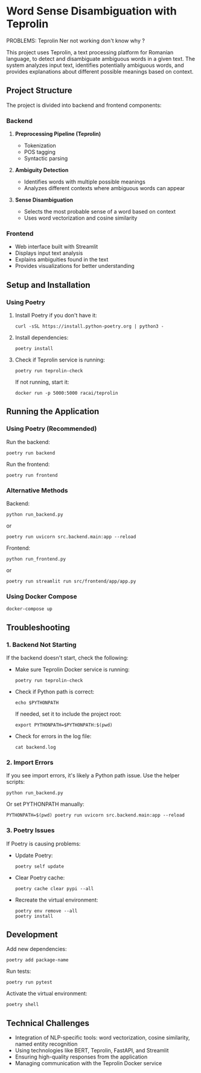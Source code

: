 # Word Sense Disambiguation with Teprolin

PROBLEMS: Teprolin Ner not working don't know why ?

This project uses Teprolin, a text processing platform for Romanian language, to detect and disambiguate ambiguous words in a given text. The system analyzes input text, identifies potentially ambiguous words, and provides explanations about different possible meanings based on context.

## Project Structure

The project is divided into backend and frontend components:

### Backend

1. **Preprocessing Pipeline (Teprolin)**
   - Tokenization
   - POS tagging
   - Syntactic parsing

2. **Ambiguity Detection**
   - Identifies words with multiple possible meanings
   - Analyzes different contexts where ambiguous words can appear

3. **Sense Disambiguation**
   - Selects the most probable sense of a word based on context
   - Uses word vectorization and cosine similarity

### Frontend

- Web interface built with Streamlit
- Displays input text analysis
- Explains ambiguities found in the text
- Provides visualizations for better understanding

## Setup and Installation

### Using Poetry

1. Install Poetry if you don't have it:
   ```
   curl -sSL https://install.python-poetry.org | python3 -
   ```

2. Install dependencies:
   ```
   poetry install
   ```

3. Check if Teprolin service is running:
   ```
   poetry run teprolin-check
   ```
   
   If not running, start it:
   ```
   docker run -p 5000:5000 racai/teprolin
   ```

## Running the Application

### Using Poetry (Recommended)

Run the backend:
```
poetry run backend
```

Run the frontend:
```
poetry run frontend
```

### Alternative Methods

Backend:
```
python run_backend.py
```
or
```
poetry run uvicorn src.backend.main:app --reload
```

Frontend:
```
python run_frontend.py
```
or
```
poetry run streamlit run src/frontend/app/app.py
```

### Using Docker Compose

```
docker-compose up
```

## Troubleshooting

### 1. Backend Not Starting

If the backend doesn't start, check the following:

- Make sure Teprolin Docker service is running:
  ```
  poetry run teprolin-check
  ```

- Check if Python path is correct:
  ```
  echo $PYTHONPATH
  ```
  
  If needed, set it to include the project root:
  ```
  export PYTHONPATH=$PYTHONPATH:$(pwd)
  ```

- Check for errors in the log file:
  ```
  cat backend.log
  ```

### 2. Import Errors

If you see import errors, it's likely a Python path issue. Use the helper scripts:
```
python run_backend.py
```

Or set PYTHONPATH manually:
```
PYTHONPATH=$(pwd) poetry run uvicorn src.backend.main:app --reload
```

### 3. Poetry Issues

If Poetry is causing problems:

- Update Poetry:
  ```
  poetry self update
  ```

- Clear Poetry cache:
  ```
  poetry cache clear pypi --all
  ```

- Recreate the virtual environment:
  ```
  poetry env remove --all
  poetry install
  ```

## Development

Add new dependencies:
```
poetry add package-name
```

Run tests:
```
poetry run pytest
```

Activate the virtual environment:
```
poetry shell
```

## Technical Challenges

- Integration of NLP-specific tools: word vectorization, cosine similarity, named entity recognition
- Using technologies like BERT, Teprolin, FastAPI, and Streamlit
- Ensuring high-quality responses from the application
- Managing communication with the Teprolin Docker service 